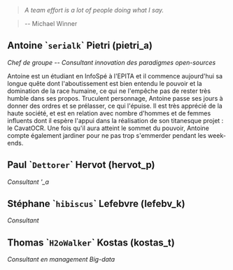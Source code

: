 > *A team effort is a lot of people doing what I say.*

> -- Michael Winner

## Antoine \``serialk`\` Pietri (pietri\_a)
*Chef de groupe -- Consultant innovation des paradigmes open-sources*

Antoine est un étudiant en InfoSpé à l'EPITA et il commence aujourd'hui sa
longue quête dont l'aboutissement est bien entendu le pouvoir et la domination
de la race humaine, ce qui ne l'empêche pas de rester très humble dans ses
propos. Truculent personnage, Antoine passe ses jours à donner des ordres et se
prélasser, ce qui l'épuise.  Il est très apprécié de la haute société, et est
en relation avec nombre d'hommes et de femmes influents dont il espère l'appui
dans la réalisation de son titanesque projet : le CavatOCR. Une fois qu'il aura
atteint le sommet du pouvoir, Antoine compte également jardiner pour ne pas
trop s'emmerder pendant les week-ends.

## Paul \``Dettorer`\` Hervot (hervot\_p)

*Consultant '_a*


## Stéphane \``hibiscus`\` Lefebvre (lefebv\_k)

*Consultant*


## Thomas \``H2oWalker`\` Kostas (kostas\_t)

*Consultant en management Big-data*




